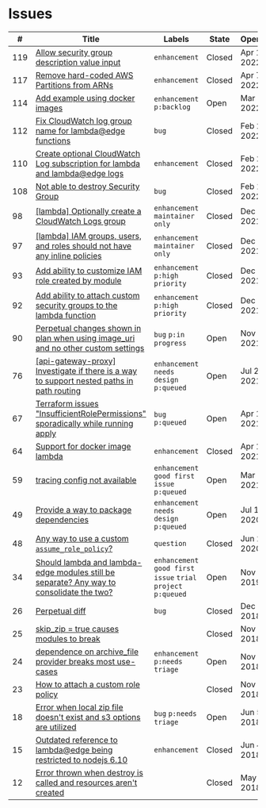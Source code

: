 # Issues

\# | Title | Labels | State | Opened | Author
---|-------|--------|--------|--------|-------
119 | [Allow security group description value input](https://github.com/biptec/terraform-aws-lambda/blob/master/issues/119-Allow%20security%20group%20description%20value%20input.md) |  `enhancement`  | Closed | Apr 14, 2022 | onyicho-cr
117 | [Remove hard-coded AWS Partitions from ARNs](https://github.com/biptec/terraform-aws-lambda/blob/master/issues/117-Remove%20hard-coded%20AWS%20Partitions%20from%20ARNs.md) |  `enhancement`  | Closed | Apr 7, 2022 | hammondr
114 | [Add example using docker images](https://github.com/biptec/terraform-aws-lambda/blob/master/issues/114-Add%20example%20using%20docker%20images.md) |  `enhancement`  `p:backlog`  | Open | Mar 1, 2022 | Etiene
112 | [Fix CloudWatch log group name for lambda@edge functions](https://github.com/biptec/terraform-aws-lambda/blob/master/issues/112-Fix%20CloudWatch%20log%20group%20name%20for%20lambdaedge%20functions.md) |  `bug`  | Closed | Feb 25, 2022 | jeffreymlewis
110 | [Create optional CloudWatch Log subscription for lambda and lambda@edge logs](https://github.com/biptec/terraform-aws-lambda/blob/master/issues/110-Create%20optional%20CloudWatch%20Log%20subscription%20for%20lambda%20and%20lambdaedge%20logs.md) |  `enhancement`  | Closed | Feb 23, 2022 | jeffreymlewis
108 | [Not able to destroy Security Group](https://github.com/biptec/terraform-aws-lambda/blob/master/issues/108-Not%20able%20to%20destroy%20Security%20Group.md) |  `bug`  | Closed | Feb 16, 2022 | marinalimeira
98 | [[lambda] Optionally create a CloudWatch Logs group ](https://github.com/biptec/terraform-aws-lambda/blob/master/issues/98-lambda%20Optionally%20create%20a%20CloudWatch%20Logs%20group%20.md) |  `enhancement`  `maintainer only`  | Closed | Dec 16, 2021 | bwhaley
97 | [[lambda] IAM groups, users, and roles should not have any inline policies](https://github.com/biptec/terraform-aws-lambda/blob/master/issues/97-lambda%20IAM%20groups%20users%20and%20roles%20should%20not%20have%20any%20inline%20policies.md) |  `enhancement`  `maintainer only`  | Closed | Dec 16, 2021 | rhoboat
93 | [Add ability to customize IAM role created by module](https://github.com/biptec/terraform-aws-lambda/blob/master/issues/93-Add%20ability%20to%20customize%20IAM%20role%20created%20by%20module.md) |  `enhancement`  `p:high priority`  | Closed | Dec 3, 2021 | yorinasub17
92 | [Add ability to attach custom security groups to the lambda function](https://github.com/biptec/terraform-aws-lambda/blob/master/issues/92-Add%20ability%20to%20attach%20custom%20security%20groups%20to%20the%20lambda%20function.md) |  `enhancement`  `p:high priority`  | Closed | Dec 3, 2021 | yorinasub17
90 | [Perpetual changes shown in plan when using image_uri and no other custom settings](https://github.com/biptec/terraform-aws-lambda/blob/master/issues/90-Perpetual%20changes%20shown%20in%20plan%20when%20using%20image_uri%20and%20no%20other%20custom%20settings.md) |  `bug`  `p:in progress`  | Open | Nov 9, 2021 | pjroth
76 | [[api-gateway-proxy] Investigate if there is a way to support nested paths in path routing](https://github.com/biptec/terraform-aws-lambda/blob/master/issues/76-api-gateway-proxy%20Investigate%20if%20there%20is%20a%20way%20to%20support%20nested%20paths%20in%20path%20routing.md) |  `enhancement`  `needs design`  `p:queued`  | Open | Jul 22, 2021 | yorinasub17
67 | [Terraform issues "InsufficientRolePermissions" sporadically while running apply](https://github.com/biptec/terraform-aws-lambda/blob/master/issues/67-Terraform%20issues%20InsufficientRolePermissions%20sporadically%20while%20running%20apply.md) |  `bug`  `p:queued`  | Open | Apr 16, 2021 | anupam-rajanish-mf
64 | [Support for docker image lambda](https://github.com/biptec/terraform-aws-lambda/blob/master/issues/64-Support%20for%20docker%20image%20lambda.md) |  `enhancement`  | Closed | Apr 1, 2021 | ryfeus
59 | [tracing config not available](https://github.com/biptec/terraform-aws-lambda/blob/master/issues/59-tracing%20config%20not%20available.md) |  `enhancement`  `good first issue`  `p:queued`  | Open | Mar 2, 2021 | availity-terragrunt
49 | [Provide a way to package dependencies](https://github.com/biptec/terraform-aws-lambda/blob/master/issues/49-Provide%20a%20way%20to%20package%20dependencies.md) |  `enhancement`  `needs design`  `p:queued`  | Open | Jul 10, 2020 | rhoboat
48 | [Any way to use a custom `assume_role_policy`?](https://github.com/biptec/terraform-aws-lambda/blob/master/issues/48-Any%20way%20to%20use%20a%20custom%20assume_role_policy.md) |  `question`  | Closed | Jun 23, 2020 | RichardBronosky
34 | [Should lambda and lambda-edge modules still be separate? Any way to consolidate the two?](https://github.com/biptec/terraform-aws-lambda/blob/master/issues/34-Should%20lambda%20and%20lambda-edge%20modules%20still%20be%20separate%20Any%20way%20to%20consolidate%20the%20two.md) |  `enhancement`  `good first issue`  `trial project`  `p:queued`  | Open | Nov 12, 2019 | yorinasub17
26 | [Perpetual diff](https://github.com/biptec/terraform-aws-lambda/blob/master/issues/26-Perpetual%20diff.md) |  `bug`  | Closed | Dec 6, 2018 | yorinasub17
25 | [skip_zip = true causes modules to break](https://github.com/biptec/terraform-aws-lambda/blob/master/issues/25-skip_zip%20%20true%20causes%20modules%20to%20break.md) |  | Closed | Nov 20, 2018 | ghost
24 | [dependence on archive_file provider breaks most use-cases](https://github.com/biptec/terraform-aws-lambda/blob/master/issues/24-dependence%20on%20archive_file%20provider%20breaks%20most%20use-cases.md) |  `enhancement`  `p:needs triage`  | Open | Nov 19, 2018 | ghost
23 | [How to attach a custom role policy](https://github.com/biptec/terraform-aws-lambda/blob/master/issues/23-How%20to%20attach%20a%20custom%20role%20policy.md) |  | Closed | Nov 14, 2018 | Spikeophant
18 | [Error when local zip file doesn't exist and s3 options are utilized](https://github.com/biptec/terraform-aws-lambda/blob/master/issues/18-Error%20when%20local%20zip%20file%20doesnt%20exist%20and%20s3%20options%20are%20utilized.md) |  `bug`  `p:needs triage`  | Open | Jun 5, 2018 | ghost
15 | [Outdated reference to lambda@edge being restricted to nodejs 6.10](https://github.com/biptec/terraform-aws-lambda/blob/master/issues/15-Outdated%20reference%20to%20lambdaedge%20being%20restricted%20to%20nodejs%20610.md) |  `enhancement`  | Closed | Jun 4, 2018 | sbailliez
12 | [Error thrown when destroy is called and resources aren't created](https://github.com/biptec/terraform-aws-lambda/blob/master/issues/12-Error%20thrown%20when%20destroy%20is%20called%20and%20resources%20arent%20created.md) |  | Closed | May 9, 2018 | mcalhoun

